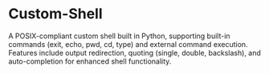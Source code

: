 # Custom-Shell
A POSIX-compliant custom shell built in Python, supporting built-in commands (exit, echo, pwd, cd, type) and external command execution. Features include output redirection, quoting (single, double, backslash), and auto-completion for enhanced shell functionality.
